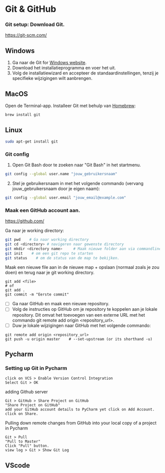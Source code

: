 # Git & GitHub

### Git setup: Download Git.
<https://git-scm.com/>

## Windows
1. Ga naar de Git for [Windows website](https://gitforwindows.org/).
2. Download het installatieprogramma en voer het uit.
3. Volg de installatiewizard en accepteer de standaardinstellingen, tenzij je specifieke wijzigingen wilt aanbrengen.

## MacOS
Open de Terminal-app.
Installeer Git met behulp van [Homebrew](https://brew.sh/):

```sh
brew install git
```

## Linux

```sh
sudo apt-get install git
```

### Git config
1. Open Git Bash door te zoeken naar "Git Bash" in het startmenu.
```sh
git config --global user.name "jouw_gebruikersnaam"
```
2. Stel je gebruikersnaam in met het volgende commando (vervang jouw_gebruikersnaam door je eigen naam):
```sh
git config --global user.email "jouw_email@example.com"
```

### Maak een GitHub account aan.

<https://github.com/>


Ga naar je working directory:
```sh
git pwd    # Ga naar working directory
git cd <directory> # navigeren naar gewenste directory
git mkdir <directory name>     # Maak nieuwe folder aan via commandline of via filemanager
git init    # om een git repo te starten
git status    # om de status van de map te bekijken.
```

Maak een nieuwe file aan in de nieuwe map + opslaan (normaal zoals je zou doen)
en terug naar je git working directory.
```
git add <file>
# of
git add .
git commit -m "Eerste commit"
```
- [ ] Ga naar GitHub en maak een nieuwe repository.
- [ ] Volg de instructies op GitHub om je repository te koppelen aan je lokale repository. Dit omvat het toevoegen van een externe URL met het commando git remote add origin <repository_url>.
- [ ] Duw je lokale wijzigingen naar GitHub met het volgende commando:

```
git remote add origin <repository_url>
git push -u origin master    # --set-upstream (or its shorthand -u)

```


## Pycharm
### Setting up Git in Pycharm
```{bash}
click on VCS > Enable Version Control Integration
Select Git > OK
```
 
 adding Github server
```{Pycharm GUI}
Git > GitHub > Share Project on GitHub
"Share Project on GitHub"
add your GitHub account details to PyCharm yet click on Add Account.
click on Share.
```
 
 
 Pulling down remote changes from GitHub into your local copy of a project in Pycharm
```{pycharm GUI}
Git > Pull
"Pull to Master" 
Click "Pull" button.
view log > Git > Show Git Log
```

## VScode

```

```
